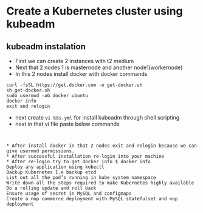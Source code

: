 # Create a Kubernetes cluster using kubeadm
kubeadm instalation
--------------------
* First we can create 2 instances with t2 medium
* Next that 2 nodes 1 is masternode and another node1(workernode)
* In this 2 nodes install docker with docker commands
```
curl -fsSL https://get.docker.com -o get-docker.sh
sh get-docker.sh
sudo usermod -aG docker ubuntu
docker info
exit and relogin
```
* next create ``vi k8s.yml`` for install kubeadm through shell scripting
* next in that vi file paste below commands
```


* After install docker in that 2 nodes exit and relogin because we can give usermod permissions.
* After successful installation re-login into your machine
* After re-login try to get docker info $ docker info
Deploy any application using kubectl
Backup Kubernetes I.e backup etcd
List out all the pod’s running in kube system namespace
Write down all the steps required to make Kubernetes highly available
Do a rolling update and roll back
Ensure usage of secret in MySQL and configmaps
Create a nop commerce deployment with MySQL statefulset and nop deployment